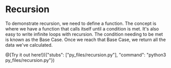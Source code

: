 # Recursion

To demonstrate recursion, we need to define a function. The concept is where we have a function that calls itself until a condition is met. It's also easy to 
write infinite loops with recursion. The condition needing to be met is known as the Base Case. Once we reach that Base Case, we return all the data we've 
calculated. 

@[Try it out here!]({"stubs": ["py_files/recursion.py"], "command": "python3 py_files/recursion.py"})


    
